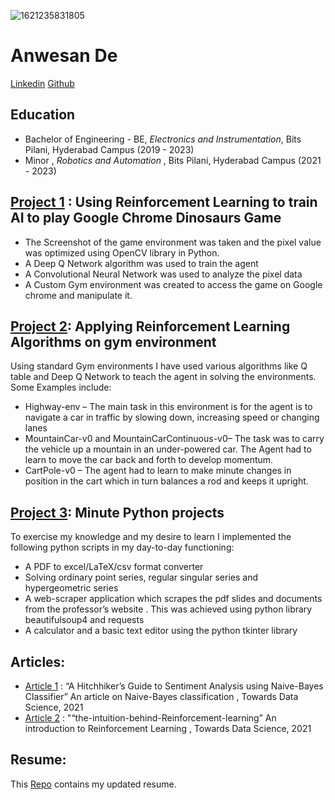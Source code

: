 ![1621235831805](https://user-images.githubusercontent.com/64825911/122981438-601e3380-d3b7-11eb-9e51-200d5630b7a5.jpeg)




# Anwesan De

[Linkedin](https://www.linkedin.com/in/anwesan-de-66913a1ab) [Github](https://github.com/19-ade)


## Education
* Bachelor of Engineering - BE, *Electronics and Instrumentation*, Bits Pilani, Hyderabad Campus (2019 - 2023)
* Minor , *Robotics and Automation* , Bits Pilani, Hyderabad Campus (2021 - 2023)

## [Project 1](https://github.com/19-ade/RL_dino_try) : Using Reinforcement Learning to train AI to play Google Chrome Dinosaurs Game 

* The Screenshot of the game environment was taken and the pixel value was optimized using OpenCV library in Python.
* A Deep Q Network algorithm was used to train the agent
* A Convolutional Neural Network was used to analyze the pixel data
* A Custom Gym environment was created to access the game on Google chrome and manipulate it. 

## [Project 2](https://github.com/19-ade/Reinforcement-Learning-projects-on-predesigned-gym-environments): Applying Reinforcement Learning Algorithms on gym environment 

Using standard Gym environments I have used various algorithms like Q table and Deep Q Network to teach the agent in solving the environments. Some Examples include:

* Highway-env – The main task in this environment is for the agent is to navigate a car in traffic by slowing down, increasing speed or changing lanes
* MountainCar-v0 and MountainCarContinuous-v0– The task was to carry the vehicle up a mountain in an under-powered car. The Agent had to learn to move the car back and forth to develop momentum.
* CartPole-v0 – The agent had to learn to make minute changes in position in the cart which in turn balances a rod and keeps it upright. 

## [Project 3](https://github.com/19-ade/tit-Bits): Minute Python projects  

To exercise my knowledge and my desire to learn I implemented the following python scripts in my day-to-day functioning:

* A PDF to excel/LaTeX/csv format converter
* Solving ordinary point series, regular singular series and hypergeometric series 
* A web-scraper application which scrapes the pdf slides and documents from the professor’s website . This was achieved using python library beautifulsoup4 and requests
* A calculator and a basic text editor using the python tkinter library

## Articles:

* [Article 1](https://towardsdatascience.com/a-hitchhikers-guide-to-sentiment-analysis-using-naive-bayes-classifier-b921c0fb694) : “A Hitchhiker’s Guide to Sentiment Analysis using Naive-Bayes Classifier” An article on Naive-Bayes classification , Towards Data Science, 2021
* [Article 2](https://towardsdatascience.com/the-intuition-behind-reinforcement-learning-d88fccbb145b) : "“the-intuition-behind-Reinforcement-learning” An introduction to Reinforcement Learning  , Towards Data Science, 2021
       
## Resume:

This [Repo](https://github.com/19-ade/Resume) contains my updated resume. 
